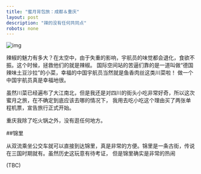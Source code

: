 ```yaml
---
title: "蜜月背包旅：成都＆重庆"
layout: post
description: "辣的没有任何共同点"
robots: none
---
```


![img](http://i1.tietuku.com/61396cea5450ce8a.jpg)

辣椒的魅力有多大？在太空中，由于失重的影响，宇航员的味觉都会退化，食欲不振。这个时候，拯救他们的就是辣椒。
国际空间站的苦逼们靠的是一道叫做“德国辣味土豆沙拉”的小菜，幸福的中国宇航员当然就是鱼香肉丝这类川菜啦！
做一个中国宇航员真是幸福地很。

虽然川菜已经遍布了大江南北，但是我还是对四川的街头小吃非常好奇，所以这次蜜月之旅，在不确定到底应该去哪的情况下，
我用去吃小吃这个理由买了两张单程机票，宣告旅行正式开始。

重庆我除了吃火锅之外，没有逛任何地方。

##锦里

从双流乘坐公交车就可以直接到达锦里，真是非常的方便。锦里是一条古街，传说在三国时期就有。虽然历史这玩意有待考证，
但是锦里确实是非常的热闹

(TBC)